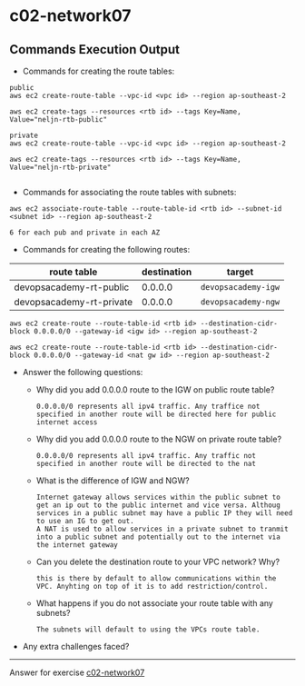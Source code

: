 # c02-network07

## Commands Execution Output

- Commands for creating the route tables:
```
public
aws ec2 create-route-table --vpc-id <vpc id> --region ap-southeast-2 

aws ec2 create-tags --resources <rtb id> --tags Key=Name, Value="neljn-rtb-public"

private 
aws ec2 create-route-table --vpc-id <vpc id> --region ap-southeast-2

aws ec2 create-tags --resources <rtb id> --tags Key=Name, Value="neljn-rtb-private"


```

- Commands for associating the route tables with subnets:
```
aws ec2 associate-route-table --route-table-id <rtb id> --subnet-id <subnet id> --region ap-southeast-2

6 for each pub and private in each AZ 
```

- Commands for creating the following routes:

|route table|destination|target|
|-|-|-|
|devopsacademy-rt-public|0.0.0.0|`devopsacademy-igw`|
|devopsacademy-rt-private|0.0.0.0|`devopsacademy-ngw`|

```
aws ec2 create-route --route-table-id <rtb id> --destination-cidr-block 0.0.0.0/0 --gateway-id <igw id> --region ap-southeast-2

aws ec2 create-route --route-table-id <rtb id> --destination-cidr-block 0.0.0.0/0 --gateway-id <nat gw id> --region ap-southeast-2
```

- Answer the following questions:
  - Why did you add 0.0.0.0 route to the IGW on public route table?
    ```
    0.0.0.0/0 represents all ipv4 traffic. Any traffice not specified in another route will be directed here for public internet access 
    ```

  - Why did you add 0.0.0.0 route to the NGW on private route table?
    ```
    0.0.0.0/0 represents all ipv4 traffic. Any traffic not specified in another route will be directed to the nat
    ```
    
  - What is the difference of IGW and NGW?
    ```
    Internet gateway allows services within the public subnet to get an ip out to the public internet and vice versa. Althoug services in a public subnet may have a public IP they will need to use an IG to get out.   
    A NAT is used to allow services in a private subnet to tranmit into a public subnet and potentially out to the internet via the internet gateway
    ```
    
  - Can you delete the destination route to your VPC network? Why?
    ```
    this is there by default to allow communications within the VPC. Anyhting on top of it is to add restriction/control.  
    ```
    
  - What happens if you do not associate your route table with any subnets?
    ```
    The subnets will default to using the VPCs route table. 
    ```


- Any extra challenges faced?


<!-- Don't change anything below this point-->
***
Answer for exercise [c02-network07](https://github.com/devopsacademyau/academy/blob/477b00517edd51ed2e46038ec310d324a0d3f252/classes/02class/exercises/c02-network07/README.md)